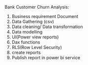Bank Customer Churn Analysis:

1. Business requirement Document
2. Data Gathering (csv)
3. Data cleaning/ Data transformation
4. Data modelling
5. UI(Power view reports)
6. Dax functions
7. RLS(Row Level Security)
8. create reports
9. Publish report in power bi service


